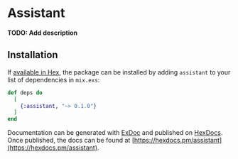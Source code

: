 # Assistant

**TODO: Add description**

## Installation

If [available in Hex](https://hex.pm/docs/publish), the package can be installed
by adding `assistant` to your list of dependencies in `mix.exs`:

```elixir
def deps do
  [
    {:assistant, "~> 0.1.0"}
  ]
end
```

Documentation can be generated with [ExDoc](https://github.com/elixir-lang/ex_doc)
and published on [HexDocs](https://hexdocs.pm). Once published, the docs can
be found at [https://hexdocs.pm/assistant](https://hexdocs.pm/assistant).

